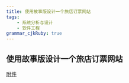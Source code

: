 ```yaml
---
title: 使用故事版设计一个旅店订票网站
tags: 
    - 系统分析与设计
    - 软件工程
grammar_cjkRuby: true
---
```



## 使用故事版设计一个旅店订票网站


[附件][1]


  [1]: https://raw.githubusercontent.com/youngdou/youngdou.github.io/master/attachment/storyboard.pdf